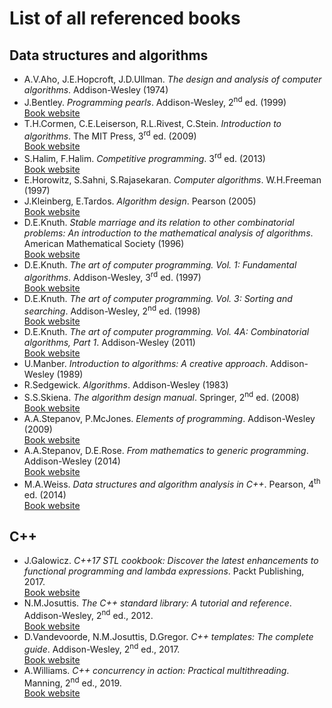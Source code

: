 # List of all referenced books

## Data structures and algorithms

* A.V.Aho, J.E.Hopcroft, J.D.Ullman. *The design and analysis of computer algorithms*. Addison-Wesley (1974)
* J.Bentley. *Programming pearls*. Addison-Wesley, 2<sup>nd</sup> ed. (1999)\
[Book website](https://www.oreilly.com/library/view/programming-pearls-second/9780134498058/)
* T.H.Cormen, C.E.Leiserson, R.L.Rivest, C.Stein. *Introduction to algorithms*. The MIT Press, 3<sup>rd</sup> ed. (2009)\
[Book website](https://mitpress.mit.edu/books/introduction-algorithms-third-edition)
* S.Halim, F.Halim. *Competitive programming*. 3<sup>rd</sup> ed. (2013)\
[Book website](https://cpbook.net/)
* E.Horowitz, S.Sahni, S.Rajasekaran. *Computer algorithms*. W.H.Freeman (1997)
* J.Kleinberg, E.Tardos. *Algorithm design*. Pearson (2005)\
[Book website](https://www.pearson.com/us/higher-education/program/Kleinberg-Algorithm-Design/PGM319216.html)
* D.E.Knuth. *Stable marriage and its relation to other combinatorial problems: An introduction to the mathematical analysis of algorithms*. American Mathematical Society (1996)\
[Book website](https://www-cs-faculty.stanford.edu/~knuth/ms.html)
* D.E.Knuth. *The art of computer programming. Vol. 1: Fundamental algorithms*. Addison-Wesley, 3<sup>rd</sup> ed. (1997)\
[Book website](https://www-cs-faculty.stanford.edu/~knuth/taocp.html)
* D.E.Knuth. *The art of computer programming. Vol. 3: Sorting and searching*. Addison-Wesley, 2<sup>nd</sup> ed. (1998)\
[Book website](https://www-cs-faculty.stanford.edu/~knuth/taocp.html)
* D.E.Knuth. *The art of computer programming. Vol. 4A: Combinatorial algorithms, Part 1*. Addison-Wesley (2011)\
[Book website](https://www-cs-faculty.stanford.edu/~knuth/taocp.html)
* U.Manber. *Introduction to algorithms: A creative approach*. Addison-Wesley (1989)
* R.Sedgewick. *Algorithms*. Addison-Wesley (1983)
* S.S.Skiena. *The algorithm design manual*. Springer, 2<sup>nd</sup> ed. (2008)\
[Book website](http://www.algorist.com/)
* A.A.Stepanov, P.McJones. *Elements of programming*. Addison-Wesley (2009)\
[Book website](http://elementsofprogramming.com/)
* A.A.Stepanov, D.E.Rose. *From mathematics to generic programming*. Addison-Wesley (2014)\
[Book website](http://www.fm2gp.com/)
* M.A.Weiss. *Data structures and algorithm analysis in C++*. Pearson, 4<sup>th</sup> ed. (2014)\
[Book website](https://www.pearson.com/us/higher-education/program/Weiss-Data-Structures-and-Algorithm-Analysis-in-C-4th-Edition/PGM148299.html)

## C++

* J.Galowicz. *C++17 STL cookbook: Discover the latest enhancements to functional programming and lambda expressions*. Packt Publishing, 2017.\
[Book website](https://www.packtpub.com/application-development/c17-stl-cookbook)
* N.M.Josuttis. *The C++ standard library: A tutorial and reference*. Addison-Wesley, 2<sup>nd</sup> ed., 2012.\
[Book website](http://www.cppstdlib.com/)
* D.Vandevoorde, N.M.Josuttis, D.Gregor. *C++ templates: The complete guide*. Addison-Wesley, 2<sup>nd</sup> ed., 2017.\
[Book website](http://www.tmplbook.com/)
* A.Williams. *C++ concurrency in action: Practical multithreading*. Manning, 2<sup>nd</sup> ed., 2019.\
[Book website](https://www.manning.com/books/c-plus-plus-concurrency-in-action-second-edition)
